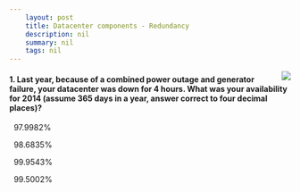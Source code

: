 ```yaml
---
    layout: post
    title: Datacenter components - Redundancy
    description: nil
    summary: nil
    tags: nil
---
```



 <a target="_blank" href="https://docs.microsoft.com/en-us/learn/modules/cmu-data-center-design/6-redundancy-fault-tolerance/"><i class="fas fa-external-link-alt"></i> </a>
 <img align="right" src="https://docs.microsoft.com/en-us/learn/achievements/cmu-cloud-developer/design-a-data-center.svg">
####  1. Last year, because of a combined power outage and generator failure, your datacenter was down for 4 hours. What was your availability for 2014 (assume 365 days in a year, answer correct to four decimal places)?


<i class='far fa-square'></i> &nbsp;&nbsp;97.9982\%

<i class='far fa-square'></i> &nbsp;&nbsp;98.6835\%

<i class='fas fa-check-square' style='color: Dodgerblue;'></i> &nbsp;&nbsp;99.9543\%

<i class='far fa-square'></i> &nbsp;&nbsp;99.5002\%
<br />
<br />
<br />
